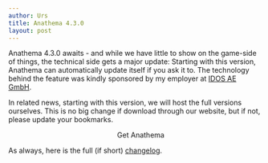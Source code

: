 ```yaml
---
author: Urs
title: Anathema 4.3.0
layout: post
---
```


Anathema 4.3.0 awaits - and while we have little to show on the game-side of things, the technical side gets a major update:
Starting with this version, Anathema can automatically update itself if you ask it to.
The technology behind the feature was kindly sponsored by my employer at [IDOS AE GmbH](http://www.idos.de). 

In related news, starting with this version, we will host the full versions ourselves. This is no big change if download through our website,
but if not, please update your bookmarks.

<ul><center>
	<span class="linkToLatestVersion">
		<span>Get Anathema</span>
		<span class="latestVersion"> </span>
	</span>
	</center></ul>

As always, here is the full (if short) [changelog](https://github.com/anathema/anathema/blob/v4.3.0/Development_Documentation/Distribution/English/versions.md).